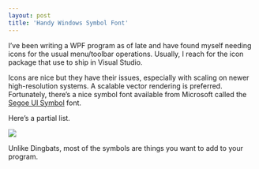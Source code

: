 ```yaml
---
layout: post
title: 'Handy Windows Symbol Font'
---
```

I’ve been writing a WPF program as of late and have found myself needing icons for the usual menu/toolbar operations. Usually, I reach for the icon package that use to ship in Visual Studio.

Icons are nice but they have their issues, especially with scaling on newer high-resolution systems. A scalable vector rendering is preferred. Fortunately, there’s a nice symbol font available from Microsoft called the [Segoe UI Symbol](http://msdn.microsoft.com/en-us/library/windows/apps/jj841126.aspx) font.

Here’s a partial list.

![](http://i.msdn.microsoft.com/dynimg/IC632263.png)

Unlike Dingbats, most of the symbols are things you want to add to your program.
